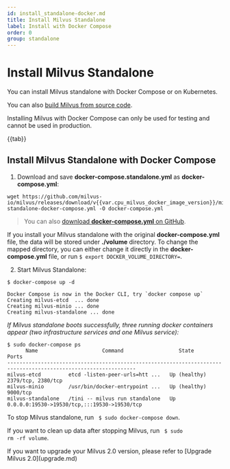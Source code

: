 ```yaml
---
id: install_standalone-docker.md
title: Install Milvus Standalone
label: Install with Docker Compose
order: 0
group: standalone
---
```


# Install Milvus Standalone
You can install Milvus standalone with Docker Compose or on Kubernetes.

You can also [build Milvus from source code](https://github.com/milvus-io/milvus#to-start-developing-milvus).

<div class="alert note">
Installing Milvus with Docker Compose can only be used for testing and cannot be used in production.
</div>

{{tab}}


## Install Milvus Standalone with Docker Compose


1. Download and save **docker-compose.standalone.yml** as **docker-compose.yml**:

```
wget https://github.com/milvus-io/milvus/releases/download/v{{var.cpu_milvus_docker_image_version}}/milvus-standalone-docker-compose.yml -O docker-compose.yml
```

> You can also [download **docker-compose.yml** on GitHub](https://github.com/milvus-io/milvus/releases/download/v{{var.cpu_milvus_docker_image_version}}/milvus-standalone-docker-compose.yml).

<div class="alert note">
If you install your Milvus standalone with the original <b>docker-compose.yml</b> file, the data will be stored under <b>./volume</b> directory. To change the mapped directory, you can either change it directly in the <b>docker-compose.yml</b> file, or run <code>$ export DOCKER_VOLUME_DIRECTORY=</code>.
</div>

2. Start Milvus Standalone:

```shell
$ docker-compose up -d
```

```text
Docker Compose is now in the Docker CLI, try `docker compose up`
Creating milvus-etcd  ... done
Creating milvus-minio ... done
Creating milvus-standalone ... done
```

*If Milvus standalone boots successfully, three running docker containers appear (two infrastructure services and one Milvus service):* 

```
$ sudo docker-compose ps
      Name                     Command                  State                          Ports
----------------------------------------------------------------------------------------------------------------
milvus-etcd         etcd -listen-peer-urls=htt ...   Up (healthy)   2379/tcp, 2380/tcp
milvus-minio        /usr/bin/docker-entrypoint ...   Up (healthy)   9000/tcp
milvus-standalone   /tini -- milvus run standalone   Up             0.0.0.0:19530->19530/tcp,:::19530->19530/tcp
```


<div class="alert note">
To stop Milvus standalone, run <code> $ sudo docker-compose down</code>.

If you want to clean up data after stopping Milvus, run <code> $ sudo rm -rf  volume</code>.

</div>


<div class="alert note">
If you want to upgrade your Milvus 2.0 version, please refer to [Upgrade Milvus 2.0](upgrade.md)
</div>